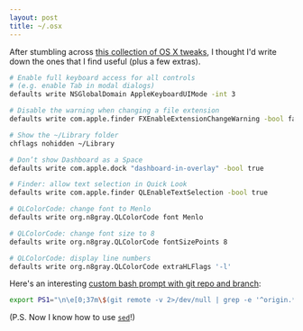 ```yaml
---
layout: post
title: ~/.osx
---
```


After stumbling across [this collection of OS X tweaks][otw], I thought I'd write down the ones that I find useful (plus a few extras).


``` bash
# Enable full keyboard access for all controls
# (e.g. enable Tab in modal dialogs)
defaults write NSGlobalDomain AppleKeyboardUIMode -int 3

# Disable the warning when changing a file extension
defaults write com.apple.finder FXEnableExtensionChangeWarning -bool false

# Show the ~/Library folder
chflags nohidden ~/Library

# Don’t show Dashboard as a Space
defaults write com.apple.dock "dashboard-in-overlay" -bool true

# Finder: allow text selection in Quick Look
defaults write com.apple.finder QLEnableTextSelection -bool true

# QLColorCode: change font to Menlo
defaults write org.n8gray.QLColorCode font Menlo

# QLColorCode: change font size to 8
defaults write org.n8gray.QLColorCode fontSizePoints 8

# QLColorCode: display line numbers
defaults write org.n8gray.QLColorCode extraHLFlags '-l'
```

Here's an interesting [custom bash prompt with git repo and branch][tqcblog]:

``` bash
export PS1="\n\e[0;37m\$(git remote -v 2>/dev/null | grep -e '^origin.*(fetch)' | sed 's/^.*[/,:]\(.*\)\.git.*/\1:/') \$(git branch 2>/dev/null | grep -e '\* ' | sed 's/^..\(.*\)/\1 /')\w\e[00m\n\$ "
```

(P.S. Now I know how to use [`sed`](http://www.grymoire.com/Unix/Sed.html)!)

[otw]: http://onethingwell.org/post/28343756945/dot-osx
[tqcblog]: http://tqcblog.com/2012/11/12/git-bash-prompt/

